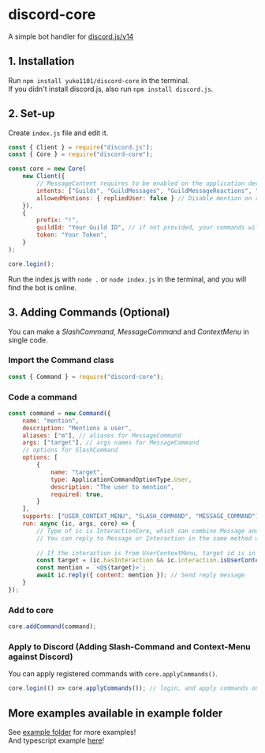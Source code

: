 # discord-core
A simple bot handler for [discord.js/v14](https://github.com/discordjs/discord.js)

## 1. Installation
Run `npm install yuko1101/discord-core` in the terminal.  
If you didn't install discord.js, also run `npm install discord.js`.

## 2. Set-up
Create `index.js` file and edit it.

```js
const { Client } = require("discord.js");
const { Core } = require("discord-core");

const core = new Core(
    new Client({
        // MessageContent requires to be enabled on the application developer portal (https://discord.com/developers/applications/)
        intents: ["Guilds", "GuildMessages", "GuildMessageReactions", "MessageContent"],
        allowedMentions: { repliedUser: false } // Disable mention on reply (Recommended)
    }),
    {
        prefix: "!",
        guildId: "Your Guild ID", // if not provided, your commands will be applied to global (to all guilds, DMs, and groups)
        token: "Your Token",
    }
);

core.login();
```
Run the index.js with `node .` or `node index.js` in the terminal,
and you will find the bot is online.

## 3. Adding Commands (Optional)
You can make a *SlashCommand*, *MessageCommand* and *ContextMenu* in single code.

### Import the Command class
```js
const { Command } = require("discord-core");
```

### Code a command
```js
const command = new Command({
    name: "mention",
    description: "Mentions a user",
    aliases: ["m"], // aliases for MessageCommand
    args: ["target"], // args names for MessageCommand
    // options for SlashCommand
    options: [
        {
            name: "target",
            type: ApplicationCommandOptionType.User,
            description: "The user to mention",
            required: true,
        }
    ],
    supports: ["USER_CONTEXT_MENU", "SLASH_COMMAND", "MESSAGE_COMMAND"], // Types of commands which this command supports
    run: async (ic, args, core) => {
        // Type of ic is InteractionCore, which can combine Message and Interaction.
        // You can reply to Message or Interaction in the same method with InteractionCore.
        
        // If the interaction is from UserContextMenu, target id is in args["user"] (If from MessageContextMenu, in args["message"])
        const target = (ic.hasInteraction && ic.interaction.isUserContextMenuCommand()) ? args["user"] : args["target"]; 
        const mention = `<@${target}>`;
        await ic.reply({ content: mention }); // Send reply message
    }
});
```

### Add to core
```js
core.addCommand(command);
```

### Apply to Discord (Adding Slash-Command and Context-Menu against Discord)
You can apply registered commands with `core.applyCommands()`.
```js
core.login(() => core.applyCommands()); // login, and apply commands on ready
```

## More examples available in example folder
See [example folder](example) for more examples!  
And typescript example [here](example-ts)!

